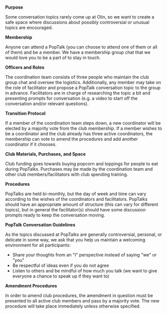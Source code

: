 **Purpose**

Some conversation topics rarely come up at Olin, so we want to create a safe space where discussions about possibly controversial or unusual topics are encouraged.

**Membership**

Anyone can attend a PopTalk (you can choose to attend one of them or all of them) and be a member. We have a membership group chat that we would love you to be a part of to stay in touch.

**Officers and Roles**

The coordination team consists of three people who maintain the club group chat and oversee the logistics. Additionally, any member may take on the role of facilitator and propose a PopTalk conversation topic to the group in advance. Facilitators are in charge of researching the topic a bit and presenting prompts for conversation (e.g. a video to start off the conversation and/or relevant questions).

**Transition Protocol**

If a member of the coordination team steps down, a new coordinator will be elected by a majority vote from the club membership. If a member wishes to be a coordinator and the club already has three active coordinators, the membership can vote to amend the procedures and add another coordinator if it chooses.

**Club Materials, Purchases, and Space**

Club funding goes towards buying popcorn and toppings for people to eat during PopTalks. Purchases may be made by the coordination team and other club members/facilitators with club spending training.

**Procedures**

PopTalks are held bi-monthly, but the day of week and time can vary according to the wishes of the coordinators and facilitators. PopTalks should have an appropriate amount of structure (this can vary for different topics), but in general the facilitator(s) should have some discussion prompts ready to keep the conversation moving.

**PopTalk Conversation Guidelines**

As the topics discussed at PopTalks are generally controversial, personal, or delicate in some way, we ask that you help us maintain a welcoming environment for all participants:

- Share your thoughts from an &quot;I&quot; perspective instead of saying &quot;we&quot; or &quot;you&quot;
- Be respectful of ideas even if you do not agree
- Listen to others and be mindful of how much you talk (we want to give everyone a chance to speak up if they want to)

**Amendment Procedures**

In order to amend club procedures, the amendment in question must be presented to all active club members and pass by a majority vote. The new procedure will take place immediately unless otherwise specified.